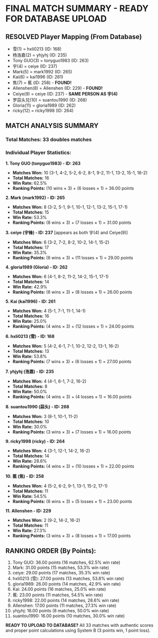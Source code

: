# FINAL MATCH SUMMARY - READY FOR DATABASE UPLOAD

## RESOLVED Player Mapping (From Database)
- 雪(1) = hxli0213 (ID: 168) 
- 杨浩嘉(2) = yhjyhj (ID: 235)  
- Tony GUO(3) = tonyguo1983 (ID: 263)
- 宇(4) = ceiye (ID: 237) 
- Mark(5) = mark1992 (ID: 265)
- Kai(6) = kai1996 (ID: 261)
- 焦(7) = 蕉 (ID: 258) - **FOUND!**
- Allenshen(8) = Allenshen (ID: 229) - **FOUND!**
- Ceiye(9) = ceiye (ID: 237) - **SAME PERSON AS 宇(4)**
- 罗蒜头兄(10) = suantou1990 (ID: 268)
- Gloria(11) = gloria1989 (ID: 262)
- ricky(12) = ricky1998 (ID: 264)

## MATCH ANALYSIS SUMMARY

### Total Matches: 33 doubles matches

### Individual Player Statistics:

**1. Tony GUO (tonyguo1983) - ID: 263**
- **Matches Won:** 10 (3-1, 4-2, 5-2, 6-2, 8-1, 9-2, 11-1, 13-2, 15-1, 16-2)
- **Total Matches:** 16
- **Win Rate:** 62.5%
- **Ranking Points:** (10 wins × 3) + (6 losses × 1) = 36.00 points

**2. Mark (mark1992) - ID: 265**
- **Matches Won:** 8 (3-2, 5-1, 9-1, 10-1, 12-1, 13-2, 15-1, 17-1)
- **Total Matches:** 15
- **Win Rate:** 53.3%
- **Ranking Points:** (8 wins × 3) + (7 losses × 1) = 31.00 points

**3. ceiye (宇锋) - ID: 237** [appears as both 宇(4) and Ceiye(9)]
- **Matches Won:** 6 (3-2, 7-2, 8-2, 10-2, 14-1, 15-2)
- **Total Matches:** 17
- **Win Rate:** 35.3%
- **Ranking Points:** (6 wins × 3) + (11 losses × 1) = 29.00 points

**4. gloria1989 (Gloria) - ID: 262**
- **Matches Won:** 6 (4-1, 8-2, 11-2, 14-2, 15-1, 17-1)
- **Total Matches:** 14
- **Win Rate:** 42.9%
- **Ranking Points:** (6 wins × 3) + (8 losses × 1) = 26.00 points

**5. Kai (kai1996) - ID: 261**
- **Matches Won:** 4 (5-1, 7-1, 11-1, 14-1)
- **Total Matches:** 16
- **Win Rate:** 25.0%
- **Ranking Points:** (4 wins × 3) + (12 losses × 1) = 24.00 points

**6. hxli0213 (雪) - ID: 168**
- **Matches Won:** 5 (4-2, 6-1, 7-1, 10-2, 12-2, 13-1, 16-2)
- **Total Matches:** 13
- **Win Rate:** 53.8%
- **Ranking Points:** (7 wins × 3) + (6 losses × 1) = 27.00 points

**7. yhjyhj (浩嘉) - ID: 235**
- **Matches Won:** 4 (4-1, 6-1, 7-2, 16-2)
- **Total Matches:** 8
- **Win Rate:** 50.0%
- **Ranking Points:** (4 wins × 3) + (4 losses × 1) = 16.00 points

**8. suantou1990 (蒜头) - ID: 268**
- **Matches Won:** 3 (8-1, 10-1, 11-2)
- **Total Matches:** 10
- **Win Rate:** 30.0%
- **Ranking Points:** (3 wins × 3) + (7 losses × 1) = 16.00 points

**9. ricky1998 (ricky) - ID: 264**
- **Matches Won:** 4 (3-1, 12-1, 14-2, 16-2)
- **Total Matches:** 14
- **Win Rate:** 28.6%
- **Ranking Points:** (4 wins × 3) + (10 losses × 1) = 22.00 points

**10. 蕉 (焦) - ID: 258**
- **Matches Won:** 4 (5-2, 6-2, 9-1, 13-1, 15-2, 17-1)
- **Total Matches:** 11
- **Win Rate:** 54.5%
- **Ranking Points:** (6 wins × 3) + (5 losses × 1) = 23.00 points

**11. Allenshen - ID: 229**
- **Matches Won:** 2 (9-2, 14-2, 16-2)
- **Total Matches:** 11
- **Win Rate:** 27.3%
- **Ranking Points:** (3 wins × 3) + (8 losses × 1) = 17.00 points

## RANKING ORDER (By Points):
1. Tony GUO: 36.00 points (16 matches, 62.5% win rate)
2. Mark: 31.00 points (15 matches, 53.3% win rate)  
3. ceiye: 29.00 points (17 matches, 35.3% win rate)
4. hxli0213 (雪): 27.00 points (13 matches, 53.8% win rate)
5. gloria1989: 26.00 points (14 matches, 42.9% win rate)
6. Kai: 24.00 points (16 matches, 25.0% win rate)
7. 蕉: 23.00 points (11 matches, 54.5% win rate)
8. ricky1998: 22.00 points (14 matches, 28.6% win rate)
9. Allenshen: 17.00 points (11 matches, 27.3% win rate)
10. yhjyhj: 16.00 points (8 matches, 50.0% win rate)
11. suantou1990: 16.00 points (10 matches, 30.0% win rate)

**READY TO UPLOAD TO DATABASE?** 
All 33 matches with authentic scores and proper point calculations using System B (3 points win, 1 point loss).